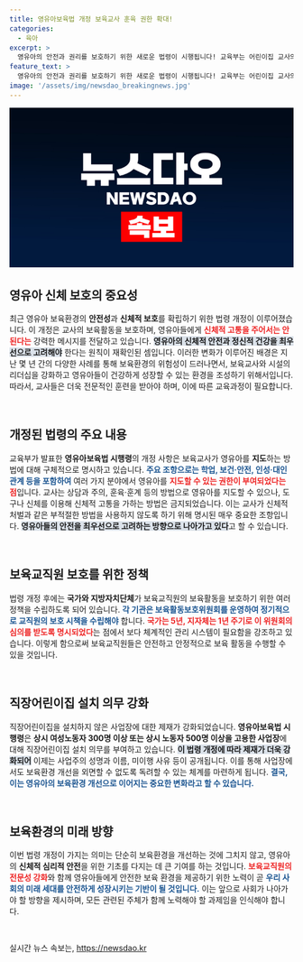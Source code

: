 ```yaml
---
title: 영유아보육법 개정 보육교사 훈육 권한 확대!
categories:
  - 육아
excerpt: >
  영유아의 안전과 권리를 보호하기 위한 새로운 법령이 시행됩니다! 교육부는 어린이집 교사의 지도 범위와 방법을 법으로 명확히 하며, 신체적 고통을 가하는 행위를 금지한다고 발표했습니다. 보육교직원의 활동 보호와 함께 직장어린이집 미설치 사업장에 대한 제재도 강화됩니다.
feature_text: >
  영유아의 안전과 권리를 보호하기 위한 새로운 법령이 시행됩니다! 교육부는 어린이집 교사의 지도 범위와 방법을 법으로 명확히 하며, 신체적 고통을 가하는 행위를 금지한다고 발표했습니다. 보육교직원의 활동 보호와 함께 직장어린이집 미설치 사업장에 대한 제재도 강화됩니다.
image: '/assets/img/newsdao_breakingnews.jpg'
---
```


<p><img src="/assets/img/newsdao_breakingnews.jpg" alt="cryptoinkorea 속보" /></p>

<h2 data-ke-size="size26">영유아 신체 보호의 중요성</h2>

<p data-ke-size="size16">최근 영유아 보육환경의 <b>안전성</b>과 <b>신체적 보호</b>를 확립하기 위한 법령 개정이 이루어졌습니다. 이 개정은 교사의 보육활동을 보호하며, 영유아들에게 <b><span style="color: #ee2323;">신체적 고통을 주어서는 안 된다는</span></b> 강력한 메시지를 전달하고 있습니다. <b><span style="background-color: #21538527;">영유아의 신체적 안전과 정신적 건강을 최우선으로 고려해야</span></b> 한다는 원칙이 재확인된 셈입니다. 이러한 변화가 이루어진 배경은 지난 몇 년 간의 다양한 사례를 통해 보육환경의 위험성이 드러나면서, 보육교사와 시설의 리더십을 강화하고 영유아들이 건강하게 성장할 수 있는 환경을 조성하기 위해서입니다. 따라서, 교사들은 더욱 전문적인 훈련을 받아야 하며, 이에 따른 교육과정이 필요합니다. </p>

<p data-ke-size="size16">&nbsp;</p>

<h2 data-ke-size="size26">개정된 법령의 주요 내용</h2>

<p data-ke-size="size16">교육부가 발표한 <b>영유아보육법 시행령</b>의 개정 사항은 보육교사가 영유아를 <b>지도</b>하는 방법에 대해 구체적으로 명시하고 있습니다. <b><span style="color: #1a5490;">주요 조항으로는 학업, 보건·안전, 인성·대인관계 등을 포함하여</span></b> 여러 가지 분야에서 영유아를 <b><span style="color: #ee2323;">지도할 수 있는 권한이 부여되었다는 점</span></b>입니다. 교사는 상담과 주의, 훈육·훈계 등의 방법으로 영유아를 지도할 수 있으나, 도구나 신체를 이용해 신체적 고통을 가하는 방법은 금지되었습니다. 이는 교사가 신체적 처벌과 같은 부적절한 방법을 사용하지 않도록 하기 위해 명시된 매우 중요한 조항입니다. <b><span style="background-color: #21538527;">영유아들의 안전을 최우선으로 고려하는 방향으로 나아가고 있다</span></b>고 할 수 있습니다.</p>

<p data-ke-size="size16">&nbsp;</p>

<h2 data-ke-size="size26">보육교직원 보호를 위한 정책</h2>

<p data-ke-size="size16">법령 개정 후에는 <b>국가와 지방자치단체</b>가 보육교직원의 보육활동을 보호하기 위한 여러 정책을 수립하도록 되어 있습니다. <b><span style="color: #1a5490;">각 기관은 보육활동보호위원회를 운영하여 정기적으로 교직원의 보호 시책을 수립해야</span></b> 합니다. <b><span style="color: #ee2323;">국가는 5년, 지자체는 1년 주기로 이 위원회의 심의를 받도록 명시되었다</span></b>는 점에서 보다 체계적인 관리 시스템이 필요함을 강조하고 있습니다. 이렇게 함으로써 보육교직원들은 안전하고 안정적으로 보육 활동을 수행할 수 있을 것입니다.</p>

<p data-ke-size="size16">&nbsp;</p>

<h2 data-ke-size="size26">직장어린이집 설치 의무 강화</h2>

<p data-ke-size="size16">직장어린이집을 설치하지 않은 사업장에 대한 제재가 강화되었습니다. <b>영유아보육법 시행령</b>은 <b>상시 여성노동자 300명 이상 또는 상시 노동자 500명 이상을 고용한 사업장</b>에 대해 직장어린이집 설치 의무를 부여하고 있습니다. <b><span style="background-color: #21538527;">이 법령 개정에 따라 제재가 더욱 강화되어</span></b> 이제는 사업주의 성명과 이름, 미이행 사유 등이 공개됩니다. 이를 통해 사업장에서도 보육환경 개선을 외면할 수 없도록 독려할 수 있는 체계를 마련하게 됩니다. <b><span style="color: #1a5490;">결국, 이는 영유아의 보육환경 개선으로 이어지는 중요한 변화라고 할 수 있습니다.</span></b></p>

<p data-ke-size="size16">&nbsp;</p>

<h2 data-ke-size="size26">보육환경의 미래 방향</h2>

<p data-ke-size="size16">이번 법령 개정이 가지는 의미는 단순히 보육환경을 개선하는 것에 그치지 않고, 영유아의 <b>신체적 심리적 안전</b>을 위한 기초를 다지는 데 큰 기여를 하는 것입니다. <b><span style="color: #ee2323;">보육교직원의 전문성 강화</span></b>와 함께 영유아들에게 안전한 보육 환경을 제공하기 위한 노력이 곧 <b><span style="color: #1a5490;">우리 사회의 미래 세대를 안전하게 성장시키는 기반이 될 것입니다.</span></b> 이는 앞으로 사회가 나아가야 할 방향을 제시하며, 모든 관련된 주체가 함께 노력해야 할 과제임을 인식해야 합니다.</p>

<p data-ke-size="size16">&nbsp;</p>
실시간 뉴스 속보는, <a href="https://newsdao.kr" rel="dofollow">https://newsdao.kr</a>


